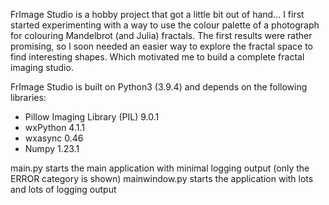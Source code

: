 FrImage Studio is a hobby project that got a little bit out of hand...
I first started experimenting with a way to use the colour palette of a photograph for colouring Mandelbrot (and Julia) fractals. 
The first results were rather promising, so I soon needed an easier way to explore the fractal space to find interesting shapes. 
Which motivated me to build a complete fractal imaging studio. 

FrImage Studio is built on Python3 (3.9.4) and depends on the following libraries:
- Pillow Imaging Library (PIL) 9.0.1
- wxPython 4.1.1
- wxasync 0.46
- Numpy 1.23.1

main.py starts the main application with minimal logging output (only the ERROR category is shown)
mainwindow.py starts the application with lots and lots of logging output 
